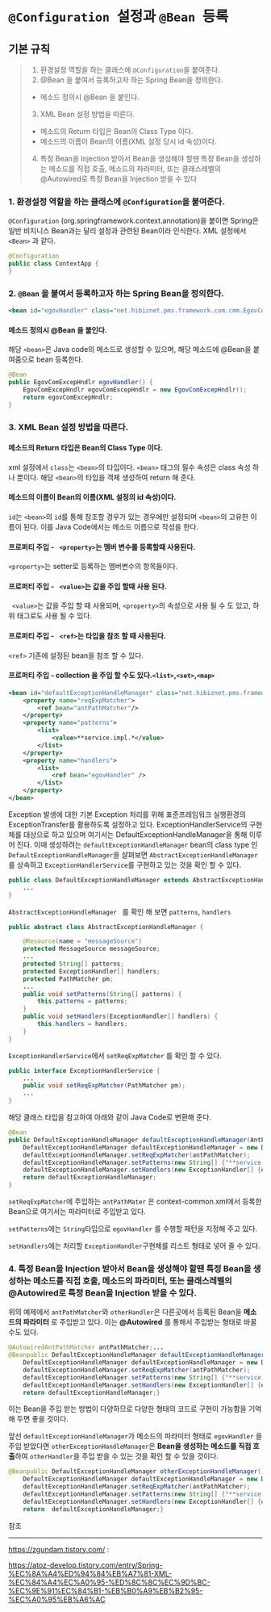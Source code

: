 # `@Configuration `설정과 `@Bean `등록

## 기본 규칙

>1. 환경설정 역할을 하는 클래스에 `@Configuration`을 붙여준다.
>2. @Bean 을 붙여서 등록하고자 하는 Spring Bean을 정의한다.
>
> * 메소드 정의시 @Bean 을 붙인다.
>
>3. XML Bean 설정 방법을 따른다.
>
> * 메소드의 Return 타입은 Bean의 Class Type 이다.
> * 메소드의 이름이 Bean의 이름(XML 설정 당시 id 속성)이다.
>
>4. 특정 Bean을 Injection 받아서 Bean을 생성해야 할땐 특정 Bean을 생성하는 메소드를 직접 호출, 메소드의 파라미터, 또는 클래스레벨의 @Autowired로 특정 Bean을 Injection 받을 수 있다

### 1. 환경설정 역할을 하는 클래스에 `@Configuration`을 붙여준다.

`@Configuration` (org.springframework.context.annotation)을 붙이면 Spring은 일반 비지니스 Bean과는 달리 설정과 관련된 Bean이라 인식한다. XML 설정에서 `<Bean>` 과 같다.

<Java Code>

```java
@Configuration
public class ContextApp {
}
```



### 2. `@Bean` 을 붙여서 등록하고자 하는 Spring Bean을 정의한다.

<XML>

```xml
<bean id="egovHandler" class="net.hibiznet.pms.framework.com.cmm.EgovComExcepHndlr" />
```

####  메소드 정의시 @Bean 을 붙인다.

해당 `<bean>`은 Java code의 메소드로 생성할 수 있으며, 해당 메소드에 @Bean을 붙여줌으로 bean 등록한다.

<Java Code>

```java
@Bean
public EgovComExcepHndlr egovHandler() {
	EgovComExcepHndlr egovComExcepHndlr = new EgovComExcepHndlr();
	return egovComExcepHndlr;
}
```



### 3. XML Bean 설정 방법을 따른다.

#### 메소드의 Return 타입은 Bean의 Class Type 이다.

xml 설정에서 `class`는 `<bean>`의 타입이다. `<bean>` 태그의 필수 속성은 class 속성 하나 뿐이다. 해당 `<bean>`의 타입을 객체 생성하여 return 해 준다.

#### 메소드의 이름이 Bean의 이름(XML 설정의 id 속성)이다.

`id`는 `<bean>`의 `id`를 통해 참조할 경우가 있는 경우에만 설정되며 `<bean>`의 고유한 이름이 된다. 이를 Java Code에서는 메소드 이름으로 작성을 한다.

#### 프로퍼티 주입  - ` <property>`는 멤버 변수를 등록할때 사용된다.

`<property>`는 setter로 등록하는 멤버변수의 항목들이다.

#### 프로퍼티 주입  - ` <value>`는 값을 주입 할때 사용 된다.

` <value>`는 값을 주입 할 때 사용되며, `<property>`의 속성으로 사용 될 수 도 있고, 하위 태그로도 사용 될 수 있다. 

#### 프로퍼티 주입  - ` <ref>`는 타입을 참조 할 때 사용된다.

`<ref>` 기존에 설정된 bean을 참조 할 수 있다. 

#### 프로퍼티 주입  -  collection 을 주입 할 수도 있다.`<list>`,`<set>`,`<map>`

<XML>

```xml
<bean id="defaultExceptionHandleManager" class="net.hibiznet.pms.framework.rte.fdl.cmmn.exception.manager.DefaultExceptionHandleManager">
    <property name="reqExpMatcher">
        <ref bean="antPathMatcher"/>
    </property>
    <property name="patterns">
        <list>
            <value>**service.impl.*</value>
        </list>
    </property>
    <property name="handlers">
        <list>
            <ref bean="egovHandler" />
        </list>
    </property>
</bean>
```

Exception 발생에 대한 기본 Exception 처리를 위해 표준프레임워크 실행환경의 ExceptionTransfer를 활용하도록  설정하고 있다. ExceptionHandlerService의 구현체를 대상으로 하고 있으며 여기서는 DefaultExceptionHandleManager을 통해 이루어 진다. 이때  생성하려는 `defaultExceptionHandleManager` bean의 class type 인 `DefaultExceptionHandleManager`을 살펴보면 `AbstractExceptionHandleManager `를 상속하고 `ExceptionHandlerService`를 구현하고 있는 것을 확인 할 수 있다. 

```java
public class DefaultExceptionHandleManager extends AbstractExceptionHandleManager implements ExceptionHandlerService {
	...
}
```

`AbstractExceptionHandleManager ` 를 확인 해 보면 `patterns`, `handlers`

```java
public abstract class AbstractExceptionHandleManager {

	@Resource(name = "messageSource")
	protected MessageSource messageSource;
	...
	protected String[] patterns;
	protected ExceptionHandler[] handlers;
    protected PathMatcher pm;
	...
	public void setPatterns(String[] patterns) {
		this.patterns = patterns;
	}  
    public void setHandlers(ExceptionHandler[] handlers) {
		this.handlers = handlers;
	}    
}
```

`ExceptionHandlerService`에서 `setReqExpMatcher` 를 확인 할 수 있다.

```java
public interface ExceptionHandlerService {
	...
	public void setReqExpMatcher(PathMatcher pm);
    ...
}
```

해당 클래스 타입을 참고하여 아래와 같이 Java Code로 변환해 준다.

<Java Code>

```java
@Bean
public DefaultExceptionHandleManager defaultExceptionHandleManager(AntPathMatcher antPathMatcher, ExceptionHandler egovHandler) {
    DefaultExceptionHandleManager defaultExceptionHandleManager = new DefaultExceptionHandleManager();
    defaultExceptionHandleManager.setReqExpMatcher(antPathMatcher);
    defaultExceptionHandleManager.setPatterns(new String[] {"**service.impl.*"} );
    defaultExceptionHandleManager.setHandlers(new ExceptionHandler[] {egovHandler});
    return defaultExceptionHandleManager;
}
```

`setReqExpMatcher`에 주입하는 `antPathMater` 은 context-common.xml에서 등록한 Bean으로 여기서는 파라미터로 주입받고 있다. 

`setPatterns`에는 `String`타입으로 `egovHandler` 를 수행할 패턴을 지정해 주고 있다.

`setHandlers`에는 처리할 `ExceptionHandler`구현체를 리스트 형태로 넣어 줄 수 있다.



### 4. 특정 Bean을 Injection 받아서 Bean을 생성해야 할땐 특정 Bean을 생성하는 메소드를 직접 호출, 메소드의 파라미터, 또는 클래스레벨의 @Autowired로 특정 Bean을 Injection 받을 수 있다.

위의 예제에서 `antPathMatcher`와  `otherHandler`은 다른곳에서 등록된 Bean을 **메소드의 파라미터** 로 주입받고 있다. 이는 **@Autowired** 를 통해서 주입받는 형태로 바꿀 수도 있다.

```java
@AutowiredAntPathMatcher antPathMatcher;...
@Beanpublic DefaultExceptionHandleManager defaultExceptionHandleManager(ExceptionHandler egovHandler){
	DefaultExceptionHandleManager defaultExceptionHandleManager = new DefaultExceptionHandleManager();
	defaultExceptionHandleManager.setReqExpMatcher(antPathMatcher);
	defaultExceptionHandleManager.setPatterns(new String[] {"**service.impl.*"} );
	defaultExceptionHandleManager.setHandlers(new ExceptionHandler[] {egovHandler});
	return defaultExceptionHandleManager;}
```

이는 Bean을 주입 받는 방법이 다양하므로 다양한 형태의 코드로 구현이 가능함을 기억해 두면 좋을 것이다.

앞선 `defaultExceptionHandleManager`가 메소드의 파라미터 형태로 `egovHandler` 을 주입 받았다면 `otherExceptionHandleManager`은 **Bean을 생성하는 메소드를 직접 호출**하여 `otherHandler`을 주입 받을 수 있는 것을 확인 할 수 있을 것이다.

```java
@Beanpublic DefaultExceptionHandleManager otherExceptionHandleManager() {
	DefaultExceptionHandleManager defaultExceptionHandleManager = new DefaultExceptionHandleManager();
	defaultExceptionHandleManager.setReqExpMatcher(antPathMatcher);
	defaultExceptionHandleManager.setPatterns(new String[] {"**service.impl.*"} );
	defaultExceptionHandleManager.setHandlers(new ExceptionHandler[] {otherHandler()});
	return 	defaultExceptionHandleManager;}
```

참조

-----

https://zgundam.tistory.com/ : 

https://atoz-develop.tistory.com/entry/Spring-%EC%8A%A4%ED%94%84%EB%A7%81-XML-%EC%84%A4%EC%A0%95-%ED%8C%8C%EC%9D%BC-%EC%9E%91%EC%84%B1-%EB%B0%A9%EB%B2%95-%EC%A0%95%EB%A6%AC

